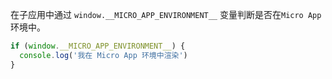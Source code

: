 在子应用中通过 `window.__MICRO_APP_ENVIRONMENT__` 变量判断是否在`Micro App`环境中。

```js
if (window.__MICRO_APP_ENVIRONMENT__) {
  console.log('我在 Micro App 环境中渲染')
}
```

